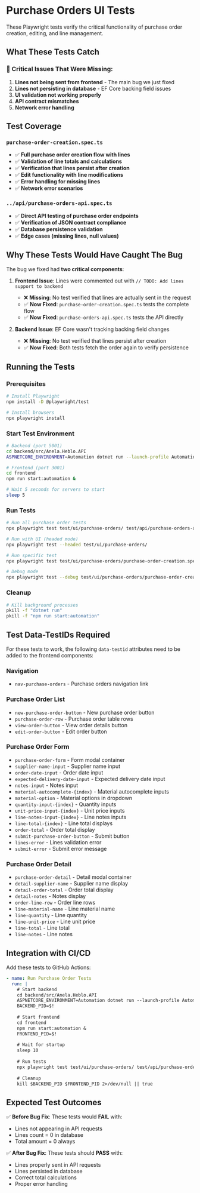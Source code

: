 # Purchase Orders UI Tests

These Playwright tests verify the critical functionality of purchase order creation, editing, and line management.

## What These Tests Catch

### 🚨 Critical Issues That Were Missing:
1. **Lines not being sent from frontend** - The main bug we just fixed
2. **Lines not persisting in database** - EF Core backing field issues
3. **UI validation not working properly**
4. **API contract mismatches**
5. **Network error handling**

## Test Coverage

### `purchase-order-creation.spec.ts`
- ✅ **Full purchase order creation flow with lines**
- ✅ **Validation of line totals and calculations**
- ✅ **Verification that lines persist after creation**
- ✅ **Edit functionality with line modifications**
- ✅ **Error handling for missing lines**
- ✅ **Network error scenarios**

### `../api/purchase-orders-api.spec.ts`
- ✅ **Direct API testing of purchase order endpoints**
- ✅ **Verification of JSON contract compliance**
- ✅ **Database persistence validation**
- ✅ **Edge cases (missing lines, null values)**

## Why These Tests Would Have Caught The Bug

The bug we fixed had **two critical components**:

1. **Frontend Issue**: Lines were commented out with `// TODO: Add lines support to backend`
   - ❌ **Missing**: No test verified that lines are actually sent in the request
   - ✅ **Now Fixed**: `purchase-order-creation.spec.ts` tests the complete flow
   - ✅ **Now Fixed**: `purchase-orders-api.spec.ts` tests the API directly

2. **Backend Issue**: EF Core wasn't tracking backing field changes
   - ❌ **Missing**: No test verified that lines persist after creation
   - ✅ **Now Fixed**: Both tests fetch the order again to verify persistence

## Running the Tests

### Prerequisites
```bash
# Install Playwright
npm install -D @playwright/test

# Install browsers
npx playwright install
```

### Start Test Environment
```bash
# Backend (port 5001)
cd backend/src/Anela.Heblo.API
ASPNETCORE_ENVIRONMENT=Automation dotnet run --launch-profile Automation &

# Frontend (port 3001) 
cd frontend
npm run start:automation &

# Wait 5 seconds for servers to start
sleep 5
```

### Run Tests
```bash
# Run all purchase order tests
npx playwright test test/ui/purchase-orders/ test/api/purchase-orders-api.spec.ts

# Run with UI (headed mode)
npx playwright test --headed test/ui/purchase-orders/

# Run specific test
npx playwright test test/ui/purchase-orders/purchase-order-creation.spec.ts

# Debug mode
npx playwright test --debug test/ui/purchase-orders/purchase-order-creation.spec.ts
```

### Cleanup
```bash
# Kill background processes
pkill -f "dotnet run"
pkill -f "npm run start:automation"
```

## Test Data-TestIDs Required

For these tests to work, the following `data-testid` attributes need to be added to the frontend components:

### Navigation
- `nav-purchase-orders` - Purchase orders navigation link

### Purchase Order List
- `new-purchase-order-button` - New purchase order button
- `purchase-order-row` - Purchase order table rows
- `view-order-button` - View order details button
- `edit-order-button` - Edit order button

### Purchase Order Form
- `purchase-order-form` - Form modal container
- `supplier-name-input` - Supplier name input
- `order-date-input` - Order date input
- `expected-delivery-date-input` - Expected delivery date input
- `notes-input` - Notes input
- `material-autocomplete-{index}` - Material autocomplete inputs
- `material-option` - Material options in dropdown
- `quantity-input-{index}` - Quantity inputs
- `unit-price-input-{index}` - Unit price inputs
- `line-notes-input-{index}` - Line notes inputs
- `line-total-{index}` - Line total displays
- `order-total` - Order total display
- `submit-purchase-order-button` - Submit button
- `lines-error` - Lines validation error
- `submit-error` - Submit error message

### Purchase Order Detail
- `purchase-order-detail` - Detail modal container
- `detail-supplier-name` - Supplier name display
- `detail-order-total` - Order total display
- `detail-notes` - Notes display
- `order-line-row` - Order line rows
- `line-material-name` - Line material name
- `line-quantity` - Line quantity
- `line-unit-price` - Line unit price
- `line-total` - Line total
- `line-notes` - Line notes

## Integration with CI/CD

Add these tests to GitHub Actions:

```yaml
- name: Run Purchase Order Tests
  run: |
    # Start backend
    cd backend/src/Anela.Heblo.API
    ASPNETCORE_ENVIRONMENT=Automation dotnet run --launch-profile Automation &
    BACKEND_PID=$!
    
    # Start frontend  
    cd frontend
    npm run start:automation &
    FRONTEND_PID=$!
    
    # Wait for startup
    sleep 10
    
    # Run tests
    npx playwright test test/ui/purchase-orders/ test/api/purchase-orders-api.spec.ts --reporter=list
    
    # Cleanup
    kill $BACKEND_PID $FRONTEND_PID 2>/dev/null || true
```

## Expected Test Outcomes

✅ **Before Bug Fix**: These tests would **FAIL** with:
- Lines not appearing in API requests
- Lines count = 0 in database
- Total amount = 0 always

✅ **After Bug Fix**: These tests should **PASS** with:
- Lines properly sent in API requests
- Lines persisted in database
- Correct total calculations
- Proper error handling